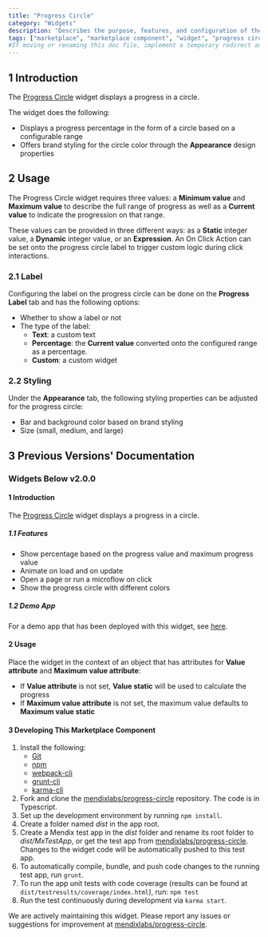 ```yaml
---
title: "Progress Circle"
category: "Widgets"
description: "Describes the purpose, features, and configuration of the Progress Circle widget, which is available in the Mendix Marketplace."
tags: ["marketplace", "marketplace component", "widget", "progress circle", "platform support"]
#If moving or renaming this doc file, implement a temporary redirect and let the respective team know they should update the URL in the product. See Mapping to Products for more details.
---
```


## 1 Introduction

The [Progress Circle](https://appstore.home.mendix.com/link/app/47783/) widget displays a progress in a circle.

The widget does the following:

* Displays a progress percentage in the form of a circle based on a configurable range
* Offers brand styling for the circle color through the **Appearance** design properties

## 2 Usage

The Progress Circle widget requires three values: a **Minimum value** and **Maximum value** to describe the full range of progress as well as a **Current value** to indicate the progression on that range. 

These values can be provided in three different ways: as a **Static** integer value, a **Dynamic** integer value, or an **Expression**. An On Click Action can be set onto the progress circle label to trigger custom logic during click interactions.

### 2.1 Label

Configuring the label on the progress circle can be done on the **Progress Label** tab and has the following options:

* Whether to show a label or not
* The type of the label:
	* **Text**: a custom text
	* **Percentage**: the **Current value** converted onto the configured range as a percentage. 
	* **Custom**: a custom widget

### 2.2 Styling

Under the **Appearance** tab, the following styling properties can be adjusted for the progress circle:

* Bar and background color based on brand styling
* Size (small, medium, and large)

## 3 Previous Versions' Documentation

### Widgets Below v2.0.0

#### 1 Introduction

The [Progress Circle](https://appstore.home.mendix.com/link/app/47783/) widget displays a progress in a circle.

##### 1.1 Features

* Show percentage based on the progress value and maximum progress value
* Animate on load and on update
* Open a page or run a microflow on click
* Show the progress circle with different colors

##### 1.2 Demo App

For a demo app that has been deployed with this widget, see [here](https://progresscircle.mxapps.io).

#### 2 Usage

Place the widget in the context of an object that has attributes for **Value attribute** and **Maximum value attribute**:
* If **Value attribute** is not set, **Value static** will be used to calculate the progress
* If **Maximum value attribute** is not set, the maximum value defaults to **Maximum value static**

#### 3 Developing This Marketplace Component

1. Install the following:
	* [Git](https://git-scm.com/book/en/v2/Getting-Started-Installing-Git)
	* [npm](https://www.npmjs.com/)
	* [webpack-cli](https://www.npmjs.com/package/webpack-cli)
	* [grunt-cli](https://github.com/gruntjs/grunt-cli)
	* [karma-cli](https://www.npmjs.com/package/karma-cli)
2. Fork and clone the [mendixlabs/progress-circle](https://github.com/mendixlabs/progress-circle.git) repository. The code is in Typescript. 
3. Set up the development environment by running `npm install`.
4. Create a folder named *dist* in the app root.
5. Create a Mendix test app in the *dist* folder and rename its root folder to *dist/MxTestApp*, or get the test app from [mendixlabs/progress-circle](https://github.com/mendixlabs/progress-circle/releases/latest). Changes to the widget code will be automatically pushed to this test app.
6. To automatically compile, bundle, and push code changes to the running test app, run `grunt`.
7. To run the app unit tests with code coverage (results can be found at `dist/testresults/coverage/index.html`), run: `npm test`
8. Run the test continuously during development via `karma start`.

We are actively maintaining this widget. Please report any issues or suggestions for improvement at [mendixlabs/progress-circle](https://github.com/mendixlabs/progress-circle/issues).
